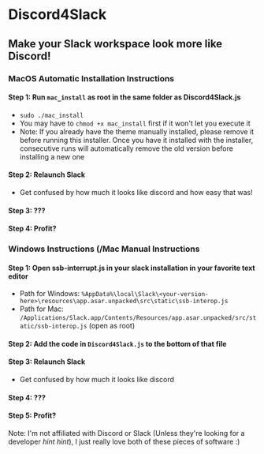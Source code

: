 # Discord4Slack
## Make your Slack workspace look more like Discord!


### MacOS Automatic Installation Instructions 
#### Step 1: Run `mac_install` as root in the same folder as Discord4Slack.js
- `sudo ./mac_install`
- You may have to `chmod +x mac_install` first if it won't let you execute it
- Note: If you already have the theme manually installed, please remove it before running this installer. Once you have it installed with the installer, consecutive runs will automatically remove the old version before installing a new one

#### Step 2: Relaunch Slack
- Get confused by how much it looks like discord and how easy that was!

#### Step 3: ???

#### Step 4: Profit?



### Windows Instructions (/Mac Manual Instructions
#### Step 1: Open ssb-interrupt.js in your slack installation in your favorite text editor 
- Path for Windows: `%AppData%\local\Slack\<your-version-here>\resources\app.asar.unpacked\src\static\ssb-interop.js`
- Path for Mac: `/Applications/Slack.app/Contents/Resources/app.asar.unpacked/src/static/ssb-interop.js` (open as root)

#### Step 2: Add the code in `Discord4Slack.js` to the bottom of that file

#### Step 3: Relaunch Slack
- Get confused by how much it looks like discord

#### Step 4: ???

#### Step 5: Profit?

Note:  I'm not affiliated with Discord or Slack (Unless they're looking for a developer *hint hint*), I just really love both of these pieces of software :)
